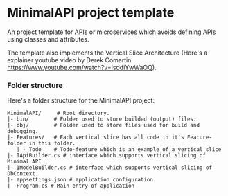 # MinimalAPI project template
An project template for APIs or microservices which avoids
defining APIs using classes and attributes.

The template also implements the Vertical Slice Architecture
(Here's a explainer youtube video by Derek Comartin https://www.youtube.com/watch?v=lsddiYwWaOQ).

### Folder structure

Here's a folder structure for the MinimalAPI project:

```
MinimalAPI/     # Root directory.
|- bin/        # Folder used to store builded (output) files.
|- obj/        # Folder used to store files used for build and debugging.
|- Features/   # Each vertical slice has all code in it's Feature-folder in this folder.
   | - Todo    # Todo-feature which is an example of a vertical slice           
|- IApiBuilder.cs # interface which supports vertical slicing of Minimal API
|- IModelBuilder.cs # interface which supports vertical slicing of DbContext.
|- appsettings.json # application configuration.
|- Program.cs # Main entry of application

